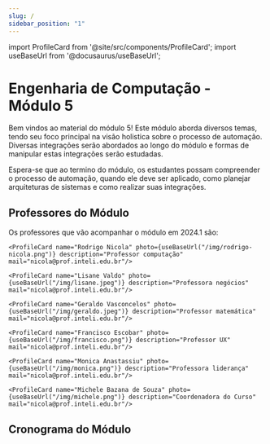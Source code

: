 ```yaml
---
slug: /
sidebar_position: "1"
---
```


import ProfileCard from '@site/src/components/ProfileCard';
import useBaseUrl from '@docusaurus/useBaseUrl';

# Engenharia de Computação - Módulo 5

Bem vindos ao material do módulo 5!
Este módulo aborda diversos temas, tendo seu foco principal na visão holistica sobre o processo de automação. Diversas integrações serão abordados ao longo do módulo e formas de manipular estas integrações serão estudadas.

Espera-se que ao termino do módulo, os estudantes possam compreender o processo de automação, quando ele deve ser aplicado, como planejar arquiteturas de sistemas e como realizar suas integrações.

## Professores do Módulo

Os professores que vão acompanhar o módulo em 2024.1 são:

<section class="profile-card-display">
    <ProfileCard name="Murilo Zanini de Carvalho" photo={useBaseUrl("/img/murilo.jpeg")} description="Professor orientador e de computação" mail="murilo.zanini@prof.inteli.edu.br"/>

    <ProfileCard name="Rodrigo Nicola" photo={useBaseUrl("/img/rodrigo-nicola.png")} description="Professor computação" mail="nicola@prof.inteli.edu.br"/>

    <ProfileCard name="Lisane Valdo" photo={useBaseUrl("/img/lisane.jpeg")} description="Professora negócios" mail="nicola@prof.inteli.edu.br"/>

    <ProfileCard name="Geraldo Vasconcelos" photo={useBaseUrl("/img/geraldo.jpeg")} description="Professor matemática" mail="nicola@prof.inteli.edu.br"/>

    <ProfileCard name="Francisco Escobar" photo={useBaseUrl("/img/francisco.png")} description="Professor UX" mail="nicola@prof.inteli.edu.br"/>

    <ProfileCard name="Monica Anastassiu" photo={useBaseUrl("/img/monica.png")} description="Professora liderança" mail="nicola@prof.inteli.edu.br"/>

    <ProfileCard name="Michele Bazana de Souza" photo={useBaseUrl("/img/michele.png")} description="Coordenadora do Curso" mail="nicola@prof.inteli.edu.br"/>
</section>

## Cronograma do Módulo

<div class="loader-space-invaders"></div>




